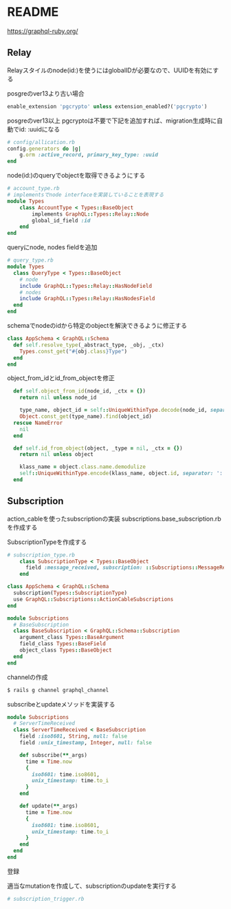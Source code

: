# README


https://graphql-ruby.org/

## Relay
Relayスタイルのnode(id:)を使うにはglobalIDが必要なので、UUIDを有効にする

posgreのver13より古い場合
```ruby
enable_extension 'pgcrypto' unless extension_enabled?('pgcrypto')
```

posgreのver13以上
pgcryptoは不要で下記を追加すれば、migration生成時に自動でid: :uuidになる
```ruby
# config/allication.rb
config.generators do |g|
    g.orm :active_record, primary_key_type: :uuid
end
```

node(id:)のqueryでobjectを取得できるようにする
```ruby
# account_type.rb
# implementsでnode interfaceを実装していることを表現する
module Types
    class AccountType < Types::BaseObject
        implements GraphQL::Types::Relay::Node
        global_id_field :id
    end
end
```

queryにnode, nodes fieldを追加
```ruby
# query_type.rb
module Types
  class QueryType < Types::BaseObject
    # node
    include GraphQL::Types::Relay::HasNodeField
    # nodes
    include GraphQL::Types::Relay::HasNodesField
  end
end
```

schemaでnodeのidから特定のobjectを解決できるように修正する
```ruby
class AppSchema < GraphQL::Schema
  def self.resolve_type(_abstract_type, _obj, _ctx)
    Types.const_get("#{obj.class}Type")
  end
end
```

object_from_idとid_from_objectを修正
```ruby
  def self.object_from_id(node_id, _ctx = {})
    return nil unless node_id

    type_name, object_id = self::UniqueWithinType.decode(node_id, separator: ':')
    Object.const_get(type_name).find(object_id)
  rescue NameError
    nil
  end

  def self.id_from_object(object, _type = nil, _ctx = {})
    return nil unless object

    klass_name = object.class.name.demodulize
    self::UniqueWithinType.encode(klass_name, object.id, separator: ':')
  end
```

## Subscription
action_cableを使ったsubscriptionの実装
subscriptions.base_subscription.rbを作成する

SubscriptionTypeを作成する
```ruby
# subscription_type.rb
    class SubscriptionType < Types::BaseObject
      field :message_received, subscription: ::Subscriptions::MessageReceived
    end
```

```ruby
class AppSchema < GraphQL::Schema
  subscription(Types::SubscriptionType)
  use GraphQL::Subscriptions::ActionCableSubscriptions
end
```

```ruby
module Subscriptions
  # BaseSubscription
  class BaseSubscription < GraphQL::Schema::Subscription
    argument_class Types::BaseArgument
    field_class Types::BaseField
    object_class Types::BaseObject
  end
end
```

channelの作成
```bash
$ rails g channel graphql_channel
```

subscribeとupdateメソッドを実装する
```ruby
module Subscriptions
  # ServerTimeReceived
  class ServerTimeReceived < BaseSubscription
    field :iso8601, String, null: false
    field :unix_timestamp, Integer, null: false

    def subscribe(**_args)
      time = Time.now
      {
        iso8601: time.iso8601,
        unix_timestamp: time.to_i
      }
    end

    def update(**_args)
      time = Time.now
      {
        iso8601: time.iso8601,
        unix_timestamp: time.to_i
      }
    end
  end
end
```
登録


適当なmutationを作成して、subscriptionのupdateを実行する
```ruby
# subscription_trigger.rb

```

